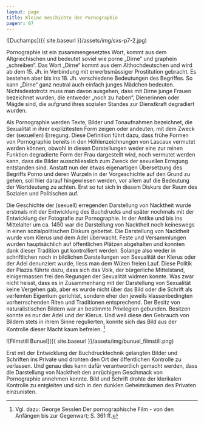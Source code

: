 ```yaml
---
layout: page
title: Kleine Geschichte der Pornographie
pagenr: 07
---
```

![Duchamps]({{ site.baseurl }}/assets/img/sxs-p7-2.jpg)

Pornographie ist ein zusammengesetztes Wort, kommt aus dem Altgriechischen und bedeutet soviel wie porne „Dirne“ und graphein „schreiben“. Das Wort „Dirne“ kommt aus dem Althochdeutschen und wird ab dem 15. Jh. in Verbindung mit erwerbsmässiger Prostitution gebracht. Es bestehen aber bis ins 18. Jh. verschiedene Bedeutungen des Begriffes. So kann „Dirne“ ganz neutral auch einfach junges Mädchen bedeuten. Nichtsdestotrotz muss man davon ausgehen, dass mit Dirne junge Frauen bezeichnet wurden, die entweder „noch zu haben“, Dienerinnen oder Mägde sind, die aufgrund ihres sozialen Standes zur Dienstkraft degradiert wurden.

Als Pornographie werden Texte, Bilder und Tonaufnahmen bezeichnet, die Sexualität in ihrer explizitesten Form zeigen oder andeuten, mit dem Zweck der (sexuellen) Erregung. Diese Definition führt dazu, dass frühe Formen von Pornographie bereits in den Höhlenzeichnungen von Lascaux vermutet werden können, obwohl in diesen Darstellungen weder eine zur reinen Funktion degradierte Form der Frau dargestellt wird, noch vermutet werden kann, dass die Bilder ausschliesslich zum Zweck der sexuellen Erregung entstanden sind. Anstatt nun der etwas eigenartigen Übersetzung des Begriffs Porno und deren Wurzeln in der Vorgeschichte auf den Grund zu gehen, soll hier darauf hingewiesen werden, vor allem auf die Bedeutung der Wortdeutung zu achten. Erst so tut sich in diesem Diskurs der Raum des Sozialen und Politischen auf.

Die Geschichte der (sexuell) erregenden Darstellung von Nacktheit wurde erstmals mit der Entwicklung des Buchdrucks und später nochmals mit der Entwicklung der Fotografie zur Pornographie. In der Antike und bis ins Mittelalter um ca. 1450 war die Darstellung von Nacktheit noch keineswegs in einen sozialpolitischen Diskurs gebettet. Die Darstellung von Nacktheit wurde vom Klerus und dem Adel überwacht. Feste und Versammlungen wurden hauptsächlich auf öffentlichen Plätzen abgehalten und konnten dank dieser Tradition gut kontrolliert werden. Solange also weder in schriftlichen noch in bildlichen Darstellungen von Sexualität der Klerus oder der Adel denunziert wurde, liess man dem Wüten freien Lauf. Diese Politik der Piazza führte dazu, dass sich das Volk, der bürgerliche Mittelstand, einigermassen frei den Regungen der Sexualität widmen konnte. Was zwar nicht heisst, dass es in Zusammenhang mit der Darstellung von Sexualität keine Vergehen gab, aber es wurde nicht über das Bild oder die Schrift als verfemten Eigentum gerichtet, sondern eher den jeweils klassenbedingten vorherrschenden Riten und Traditionen entsprechend. Der Besitz von naturalistischen Bildern war an bestimmte Privilegien gebunden. Besitzen konnte es nur der Adel und der Klerus. Und weil diese den Gebrauch von Bildern stets in ihrem Sinne regulierten, konnte sich das Bild aus der Kontrolle dieser Macht kaum befreien. [^3]

![Filmstill Bunuel]({{ site.baseurl }}/assets/img/bunuel_filmstill.png)


Erst mit der Entwicklung der Buchdrucktechnik gelangten Bilder und Schriften ins Private und drohten den Ort der öffentlichen Kontrolle zu verlassen. Und genau dies kann dafür verantwortlich gemacht werden, dass die Darstellung von Nacktheit den anrüchigen Geschmack von Pornographie annehmen konnte. Bild und Schrift drohte der klerikalen Kontrolle zu entgleiten und sich in den dunklen Geheimräumen des Privaten einzunisten.

[^3]:
    Vgl. dazu: George Sesslen Der pornographische Film - von den Anfängen bis zur 	Gegenwart; S. 361 ff.

